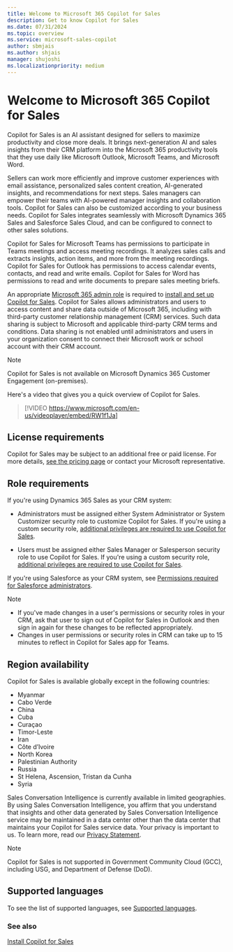 ```yaml
---
title: Welcome to Microsoft 365 Copilot for Sales
description: Get to know Copilot for Sales
ms.date: 07/31/2024
ms.topic: overview
ms.service: microsoft-sales-copilot
author: sbmjais
ms.author: shjais
manager: shujoshi
ms.localizationpriority: medium
---
```


# Welcome to Microsoft 365 Copilot for Sales

Copilot for Sales is an AI assistant designed for sellers to maximize productivity and close more deals. It brings next-generation AI and sales insights from their CRM platform into the Microsoft 365 productivity tools that they use daily like Microsoft Outlook, Microsoft Teams, and Microsoft Word.

Sellers can work more efficiently and improve customer experiences with email assistance, personalized sales content creation, AI-generated insights, and recommendations for next steps. Sales managers can empower their teams with AI-powered manager insights and collaboration tools. Copilot for Sales can also be customized according to your business needs. Copilot for Sales integrates seamlessly with Microsoft Dynamics 365 Sales and Salesforce Sales Cloud, and can be configured to connect to other sales solutions.

Copilot for Sales for Microsoft Teams has permissions to participate in Teams meetings and access meeting recordings. It analyzes sales calls and extracts insights, action items, and more from the meeting recordings. Copilot for Sales for Outlook has permissions to access calendar events, contacts, and read and write emails. Copilot for Sales for Word has permissions to read and write documents to prepare sales meeting briefs.

An appropriate [Microsoft 365 admin role](/microsoft-365/admin/add-users/about-admin-roles?view=o365-worldwide&preserve-view=true#commonly-used-microsoft-365-admin-center-roles) is required to [install and set up Copilot for Sales](install-viva-sales.md). Copilot for Sales allows administrators and users to access content and share data outside of Microsoft 365, including with third-party customer relationship management (CRM) services. Such data sharing is subject to Microsoft and applicable third-party CRM terms and conditions. Data sharing is not enabled until administrators and users in your organization consent to connect their Microsoft work or school account with their CRM account.

> [!NOTE]
> Copilot for Sales is not available on Microsoft Dynamics 365 Customer Engagement (on-premises).

Here's a video that gives you a quick overview of Copilot for Sales.

> [!VIDEO https://www.microsoft.com/en-us/videoplayer/embed/RW1f1Ja]

## License requirements

Copilot for Sales may be subject to an additional free or paid license. For more details, [see the pricing page](https://www.microsoft.com/ai/microsoft-sales-copilot?rtc=1#featuresandpricing) or contact your Microsoft representative.

## Role requirements

If you're using Dynamics 365 Sales as your CRM system:

- Administrators must be assigned either System Administrator or System Customizer security role to customize Copilot for Sales. If you're using a custom security role, [additional privileges are required to use Copilot for Sales](install-viva-sales.md#additional-privileges-required-for-dynamics-365-customers).

- Users must be assigned either Sales Manager or Salesperson security role to use Copilot for Sales. If you're using a custom security role, [additional privileges are required to use Copilot for Sales](install-viva-sales.md#additional-privileges-required-for-dynamics-365-customers).

If you're using Salesforce as your CRM system, see [Permissions required for Salesforce administrators](install-viva-sales.md#permissions-required-for-salesforce-administrators).

> [!NOTE]
> - If you've made changes in a user's permissions or security roles in your CRM, ask that user to sign out of Copilot for Sales in Outlook and then sign in again for these changes to be reflected appropriately. 
> - Changes in user permissions or security roles in CRM can take up to 15 minutes to reflect in Copilot for Sales app for Teams.

## Region availability

Copilot for Sales is available globally except in the following countries:
- Myanmar
- Cabo Verde
- China
- Cuba
- Curaçao
- Timor-Leste
- Iran
- Côte d’Ivoire
- North Korea
- Palestinian Authority
- Russia
- St Helena, Ascension, Tristan da Cunha
- Syria

Sales Conversation Intelligence is currently available in limited geographies. By using Sales Conversation Intelligence, you affirm that you understand that insights and other data generated by Sales Conversation Intelligence service may be maintained in a data center other than the data center that maintains your Copilot for Sales service data. Your privacy is important to us. To learn more, read our [Privacy Statement](https://go.microsoft.com/fwlink/?LinkId=521839).

> [!NOTE]
> Copilot for Sales is not supported in Government Community Cloud (GCC), including USG, and Department of Defense (DoD).

## Supported languages

To see the list of supported languages, see [Supported languages](supported-languages.md).

### See also

[Install Copilot for Sales](install-viva-sales.md)
